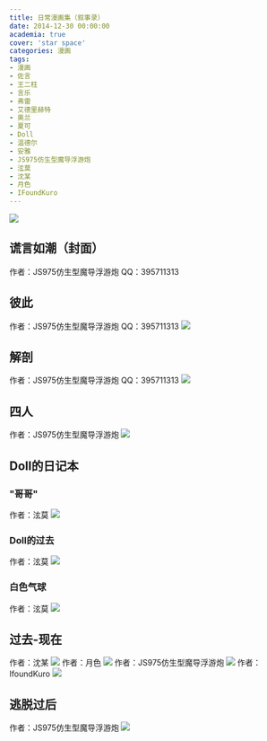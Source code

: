 ```yaml
---
title: 日常漫画集（叙事录）
date: 2014-12-30 00:00:00
academia: true
cover: 'star space'
categories: 漫画
tags: 
- 漫画
- 佐言
- 王二柱
- 言乐
- 弗雷
- 艾德里赫特
- 奥兰
- 夏可
- Doll
- 温德尔
- 安雅
- JS975仿生型魔导浮游炮
- 泫莫
- 沈某
- 月色
- IFoundKuro
---
```

![  ](https://twothousand2017.github.io/images/日常漫画/谎言如潮.jpg)
<!--more-->

## 谎言如潮（封面）

作者：JS975仿生型魔导浮游炮
QQ：395711313

## 彼此

作者：JS975仿生型魔导浮游炮
QQ：395711313
![  ](https://twothousand2017.github.io/images/日常漫画/彼此.jpg)

## 解剖

作者：JS975仿生型魔导浮游炮
QQ：395711313
![  ](https://twothousand2017.github.io/images/日常漫画/解剖佐言.jpg)

## 四人

作者：JS975仿生型魔导浮游炮
![  ](https://twothousand2017.github.io/images/日常漫画/四人.jpg)

## Doll的日记本

### "哥哥"

作者：泫莫
![  ](https://twothousand2017.github.io/images/日常漫画/哥哥.jpg)

### Doll的过去

作者：泫莫
![  ](https://twothousand2017.github.io/images/日常漫画/Doll的过去.jpg)

### 白色气球

作者：泫莫
![  ](https://twothousand2017.github.io/images/日常漫画/白色气球.jpg)

## 过去-现在

作者：沈某
![  ](https://twothousand2017.github.io/images/日常漫画/过去现在-夏可.jpg)
作者：月色
![  ](https://twothousand2017.github.io/images/日常漫画/过去现在-撒加利.jpg)
作者：JS975仿生型魔导浮游炮
![  ](https://twothousand2017.github.io/images/日常漫画/过去现在-佐言.jpg)
作者：IfoundKuro
![  ](https://twothousand2017.github.io/images/日常漫画/过去现在-Yuki.jpg)

## 逃脱过后

作者：JS975仿生型魔导浮游炮
![  ](https://twothousand2017.github.io/images/日常漫画/二柱背佐言.jpg)
